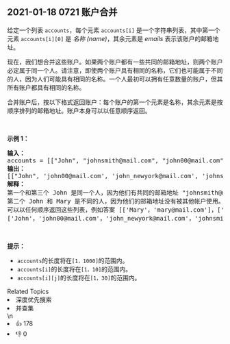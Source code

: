 ## 2021-01-18  0721 账户合并

<p>给定一个列表 <code>accounts</code>，每个元素 <code>accounts[i]</code> 是一个字符串列表，其中第一个元素 <code>accounts[i][0]</code> 是 <em>名称 (name)</em>，其余元素是 <em>emails </em>表示该账户的邮箱地址。</p>

<p>现在，我们想合并这些账户。如果两个账户都有一些共同的邮箱地址，则两个账户必定属于同一个人。请注意，即使两个账户具有相同的名称，它们也可能属于不同的人，因为人们可能具有相同的名称。一个人最初可以拥有任意数量的账户，但其所有账户都具有相同的名称。</p>

<p>合并账户后，按以下格式返回账户：每个账户的第一个元素是名称，其余元素是按顺序排列的邮箱地址。账户本身可以以任意顺序返回。</p>

<p> </p>

<p><strong>示例 1：</strong></p>

<pre>
<b>输入：</b>
accounts = [["John", "johnsmith@mail.com", "john00@mail.com"], ["John", "johnnybravo@mail.com"], ["John", "johnsmith@mail.com", "john_newyork@mail.com"], ["Mary", "mary@mail.com"]]
<b>输出：
</b>[["John", 'john00@mail.com', 'john_newyork@mail.com', 'johnsmith@mail.com'],  ["John", "johnnybravo@mail.com"], ["Mary", "mary@mail.com"]]
<b>解释：</b>
第一个和第三个 John 是同一个人，因为他们有共同的邮箱地址 "johnsmith@mail.com"。 
第二个 John 和 Mary 是不同的人，因为他们的邮箱地址没有被其他帐户使用。
可以以任何顺序返回这些列表，例如答案 [['Mary'，'mary@mail.com']，['John'，'johnnybravo@mail.com']，
['John'，'john00@mail.com'，'john_newyork@mail.com'，'johnsmith@mail.com']] 也是正确的。
</pre>

<p> </p>

<p><b>提示：</b></p>

<ul>
	<li><code>accounts</code>的长度将在<code>[1，1000]</code>的范围内。</li>
	<li><code>accounts[i]</code>的长度将在<code>[1，10]</code>的范围内。</li>
	<li><code>accounts[i][j]</code>的长度将在<code>[1，30]</code>的范围内。</li>
</ul>
<div><div>Related Topics</div><div><li>深度优先搜索</li><li>并查集</li></div></div>\n<div><li>👍 178</li><li>👎 0</li></div>